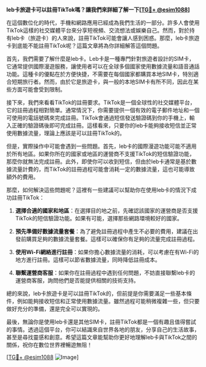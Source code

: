 **leb卡旅遊卡可以註冊TikTok嗎？讓我們來詳細了解一下[[TG💪+ @esim1088](https://t.me/s/esim1088)]**

在這個數位化的時代，手機和網路應用已經成為我們生活的一部分。許多人會使用TikTok這樣的社交媒體平台來分享短視頻、交流想法或娛樂自己。然而，對於持有leb卡（旅遊卡）的人來說，註冊TikTok可能會讓人感到困惑。那麼，leb卡旅遊卡到底能不能註冊TikTok呢？這篇文章將為你詳細解答這個問題。

首先，我們需要了解什麼是leb卡。Leb卡是一種專門針對旅遊者設計的SIM卡，它通常提供國際漫遊服務，讓使用者可以在全球多個國家使用數據流量和語音通話功能。這種卡的優點在於方便快捷，不需要在每個國家都購買本地SIM卡，特別適合短期旅行者。然而，由於它是旅遊卡，與一般的本地SIM卡有所不同，因此在某些方面可能會受到限制。

接下來，我們來看看TikTok的註冊要求。TikTok是一個全球性的社交媒體平台，它的註冊過程相對簡單。通常情況下，你需要提供一個有效的電子郵件地址和一個可使用的電話號碼來完成註冊。TikTok會通過短信發送驗證碼到你的手機上，輸入正確的驗證碼後即可完成註冊。這樣看來，只要你的leb卡能夠接收短信並正常使用數據流量，理論上應該是可以註冊TikTok的。

但是，實際操作中可能會遇到一些問題。首先，leb卡的國際漫遊功能可能不適用於所有地區。如果你所在的國家或地區的運營商不支援TikTok的短信驗證功能，那麼你就無法完成註冊。此外，即使你可以收到短信，但由於leb卡通常是基於數據流量計費的，而TikTok的註冊過程可能會消耗一定的數據流量，這也可能導致額外的費用。

那麼，如何解決這些問題呢？這裡有一些建議可以幫助你在使用leb卡的情況下成功註冊TikTok：

1. **選擇合適的國家和地區**：在選擇目的地之前，先確認該國家的運營商是否支援TikTok的短信驗證功能。如果有可能，選擇那些網路環境較好的國家。

2. **預先準備好數據流量套餐**：為了避免註冊過程中產生不必要的費用，建議在出發前購買足夠的數據流量套餐。這樣可以確保你有足夠的流量完成註冊過程。

3. **使用Wi-Fi網絡進行註冊**：如果你擔心數據流量的消耗，可以考慮在有Wi-Fi的地方進行註冊。這樣可以節省數據流量，同時降低註冊成本。

4. **聯繫運營商客服**：如果你在註冊過程中遇到任何問題，不妨直接聯繫leb卡的運營商客服，詢問他們是否能提供相關的技術支持。

總的來說，leb卡旅遊卡是可以註冊TikTok的，但前提是你需要滿足一些基本條件，例如能夠接收短信和正常使用數據流量。雖然過程可能稍微複雜一些，但只要做好充分的準備，還是完全可以實現的。

最後，無論你是使用leb卡還是其他SIM卡，註冊TikTok都是一個有趣且值得嘗試的事情。透過這個平台，你可以結識來自世界各地的朋友，分享自己的生活故事，甚至是尋找靈感和創意。希望這篇文章能幫助你更好地理解leb卡與TikTok之間的關係，祝你在數位世界裡暢遊無阻！

[[TG💪+ @esim1088](https://t.me/s/esim1088) ![Image](https://i.postimg.cc/4NQfJmqS/Snipaste-2025-05-13-00-14-12.png)]